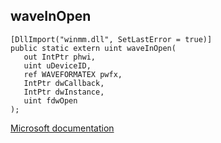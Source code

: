 ## waveInOpen

```
[DllImport("winmm.dll", SetLastError = true)]
public static extern uint waveInOpen(
   out IntPtr phwi,
   uint uDeviceID,
   ref WAVEFORMATEX pwfx,
   IntPtr dwCallback,
   IntPtr dwInstance,
   uint fdwOpen
);
```

[Microsoft documentation](TODO)
